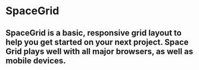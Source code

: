 # SpaceGrid
SpaceGrid is a basic, responsive grid layout to help you get started on your next project. Space Grid plays well with all major browsers, as well as mobile devices.
---
